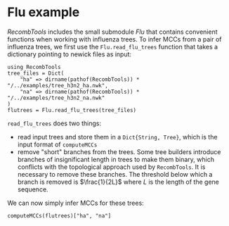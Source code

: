 # Flu example

*RecombTools* includes the small submodule *Flu* that contains convenient functions when working with influenza trees. 
  To infer MCCs from a pair of influenza trees, we first use the `Flu.read_flu_trees` function that takes a dictionary pointing to newick files as input: 

```@example flu
using RecombTools
tree_files = Dict(
	"ha" => dirname(pathof(RecombTools)) * "/../examples/tree_h3n2_ha.nwk",
	"na" => dirname(pathof(RecombTools)) * "/../examples/tree_h3n2_na.nwk"
)
flutrees = Flu.read_flu_trees(tree_files)
```

`read_flu_trees` does two things: 
- read input trees and store them in a `Dict{String, Tree}`, which is the input format of `computeMCCs`
- remove "short" branches from the trees. 
  Some tree builders introduce branches of insignificant length in trees to make them binary, which conflicts with the topological approach used by `RecombTools`. 
  It is necessary to remove these branches. 
  The threshold below which a branch is removed is $\frac{1}{2L}$ where $L$ is the length of the gene sequence. 

We can now simply infer MCCs for these trees:

```@example flu
computeMCCs(flutrees)["ha", "na"]
```

